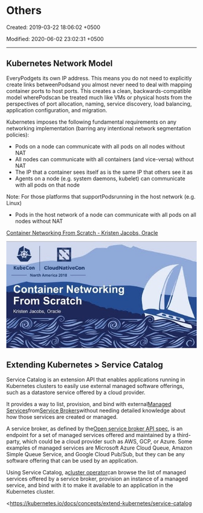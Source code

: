 # Others

Created: 2019-03-22 18:06:02 +0500

Modified: 2020-06-02 23:02:31 +0500

---

## Kubernetes Network Model

EveryPodgets its own IP address. This means you do not need to explicitly create links betweenPodsand you almost never need to deal with mapping container ports to host ports. This creates a clean, backwards-compatible model wherePodscan be treated much like VMs or physical hosts from the perspectives of port allocation, naming, service discovery, load balancing, application configuration, and migration.

Kubernetes imposes the following fundamental requirements on any networking implementation (barring any intentional network segmentation policies):
-   Pods on a node can communicate with all pods on all nodes without NAT
-   All nodes can communicate with all containers (and vice-versa) without NAT
-   The IP that a container sees itself as is the same IP that others see it as
-   Agents on a node (e.g. system daemons, kubelet) can communicate with all pods on that node

Note: For those platforms that supportPodsrunning in the host network (e.g. Linux)
-   Pods in the host network of a node can communicate with all pods on all nodes without NAT

[Container Networking From Scratch - Kristen Jacobs, Oracle](https://www.youtube.com/watch?v=6v_BDHIgOY8)

![O ' NO 「 1-10 」 OS 山 0 」 6u | 0M N 」 eu ! u00 8L0 ~ e 」 WV "VON u000 22pn0 | 0 uo•aqnx ](../../../media/DevOps-Kubernetes-Others-image1.jpg)

## Extending Kubernetes > Service Catalog

Service Catalog is an extension API that enables applications running in Kubernetes clusters to easily use external managed software offerings, such as a datastore service offered by a cloud provider.

It provides a way to list, provision, and bind with external[Managed Services](https://kubernetes.io/docs/reference/glossary/?all=true#term-managed-service)from[Service Brokers](https://kubernetes.io/docs/reference/glossary/?all=true#term-service-broker)without needing detailed knowledge about how those services are created or managed.

A service broker, as defined by the[Open service broker API spec](https://github.com/openservicebrokerapi/servicebroker/blob/v2.13/spec.md), is an endpoint for a set of managed services offered and maintained by a third-party, which could be a cloud provider such as AWS, GCP, or Azure. Some examples of managed services are Microsoft Azure Cloud Queue, Amazon Simple Queue Service, and Google Cloud Pub/Sub, but they can be any software offering that can be used by an application.

Using Service Catalog, a[cluster operator](https://kubernetes.io/docs/reference/glossary/?all=true#term-cluster-operator)can browse the list of managed services offered by a service broker, provision an instance of a managed service, and bind with it to make it available to an application in the Kubernetes cluster.

<https://kubernetes.io/docs/concepts/extend-kubernetes/service-catalog

